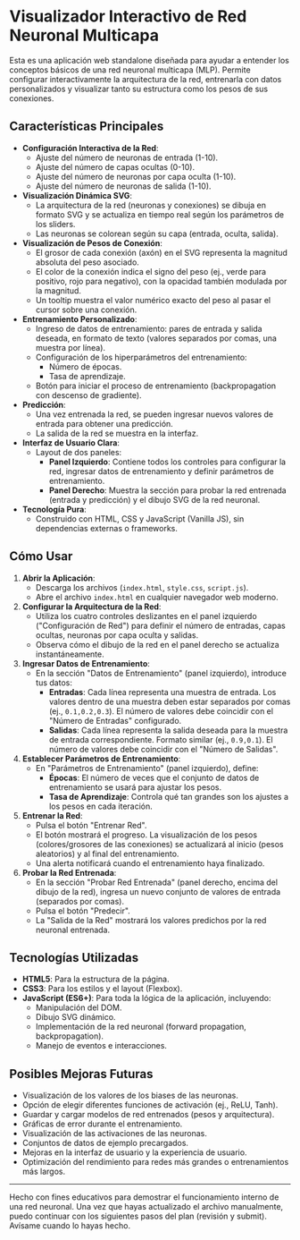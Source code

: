 # Visualizador Interactivo de Red Neuronal Multicapa

Esta es una aplicación web standalone diseñada para ayudar a entender los conceptos básicos de una red neuronal multicapa (MLP). Permite configurar interactivamente la arquitectura de la red, entrenarla con datos personalizados y visualizar tanto su estructura como los pesos de sus conexiones.

## Características Principales

*   **Configuración Interactiva de la Red**:
    *   Ajuste del número de neuronas de entrada (1-10).
    *   Ajuste del número de capas ocultas (0-10).
    *   Ajuste del número de neuronas por capa oculta (1-10).
    *   Ajuste del número de neuronas de salida (1-10).
*   **Visualización Dinámica SVG**:
    *   La arquitectura de la red (neuronas y conexiones) se dibuja en formato SVG y se actualiza en tiempo real según los parámetros de los sliders.
    *   Las neuronas se colorean según su capa (entrada, oculta, salida).
*   **Visualización de Pesos de Conexión**:
    *   El grosor de cada conexión (axón) en el SVG representa la magnitud absoluta del peso asociado.
    *   El color de la conexión indica el signo del peso (ej., verde para positivo, rojo para negativo), con la opacidad también modulada por la magnitud.
    *   Un tooltip muestra el valor numérico exacto del peso al pasar el cursor sobre una conexión.
*   **Entrenamiento Personalizado**:
    *   Ingreso de datos de entrenamiento: pares de entrada y salida deseada, en formato de texto (valores separados por comas, una muestra por línea).
    *   Configuración de los hiperparámetros del entrenamiento:
        *   Número de épocas.
        *   Tasa de aprendizaje.
    *   Botón para iniciar el proceso de entrenamiento (backpropagation con descenso de gradiente).
*   **Predicción**:
    *   Una vez entrenada la red, se pueden ingresar nuevos valores de entrada para obtener una predicción.
    *   La salida de la red se muestra en la interfaz.
*   **Interfaz de Usuario Clara**:
    *   Layout de dos paneles:
        *   **Panel Izquierdo**: Contiene todos los controles para configurar la red, ingresar datos de entrenamiento y definir parámetros de entrenamiento.
        *   **Panel Derecho**: Muestra la sección para probar la red entrenada (entrada y predicción) y el dibujo SVG de la red neuronal.
*   **Tecnología Pura**:
    *   Construido con HTML, CSS y JavaScript (Vanilla JS), sin dependencias externas o frameworks.

## Cómo Usar

1.  **Abrir la Aplicación**:
    *   Descarga los archivos (`index.html`, `style.css`, `script.js`).
    *   Abre el archivo `index.html` en cualquier navegador web moderno.
2.  **Configurar la Arquitectura de la Red**:
    *   Utiliza los cuatro controles deslizantes en el panel izquierdo ("Configuración de Red") para definir el número de entradas, capas ocultas, neuronas por capa oculta y salidas.
    *   Observa cómo el dibujo de la red en el panel derecho se actualiza instantáneamente.
3.  **Ingresar Datos de Entrenamiento**:
    *   En la sección "Datos de Entrenamiento" (panel izquierdo), introduce tus datos:
        *   **Entradas**: Cada línea representa una muestra de entrada. Los valores dentro de una muestra deben estar separados por comas (ej., `0.1,0.2,0.3`). El número de valores debe coincidir con el "Número de Entradas" configurado.
        *   **Salidas**: Cada línea representa la salida deseada para la muestra de entrada correspondiente. Formato similar (ej., `0.9,0.1`). El número de valores debe coincidir con el "Número de Salidas".
4.  **Establecer Parámetros de Entrenamiento**:
    *   En "Parámetros de Entrenamiento" (panel izquierdo), define:
        *   **Épocas**: El número de veces que el conjunto de datos de entrenamiento se usará para ajustar los pesos.
        *   **Tasa de Aprendizaje**: Controla qué tan grandes son los ajustes a los pesos en cada iteración.
5.  **Entrenar la Red**:
    *   Pulsa el botón "Entrenar Red".
    *   El botón mostrará el progreso. La visualización de los pesos (colores/grosores de las conexiones) se actualizará al inicio (pesos aleatorios) y al final del entrenamiento.
    *   Una alerta notificará cuando el entrenamiento haya finalizado.
6.  **Probar la Red Entrenada**:
    *   En la sección "Probar Red Entrenada" (panel derecho, encima del dibujo de la red), ingresa un nuevo conjunto de valores de entrada (separados por comas).
    *   Pulsa el botón "Predecir".
    *   La "Salida de la Red" mostrará los valores predichos por la red neuronal entrenada.

## Tecnologías Utilizadas

*   **HTML5**: Para la estructura de la página.
*   **CSS3**: Para los estilos y el layout (Flexbox).
*   **JavaScript (ES6+)**: Para toda la lógica de la aplicación, incluyendo:
    *   Manipulación del DOM.
    *   Dibujo SVG dinámico.
    *   Implementación de la red neuronal (forward propagation, backpropagation).
    *   Manejo de eventos e interacciones.

## Posibles Mejoras Futuras

*   Visualización de los valores de los biases de las neuronas.
*   Opción de elegir diferentes funciones de activación (ej., ReLU, Tanh).
*   Guardar y cargar modelos de red entrenados (pesos y arquitectura).
*   Gráficas de error durante el entrenamiento.
*   Visualización de las activaciones de las neuronas.
*   Conjuntos de datos de ejemplo precargados.
*   Mejoras en la interfaz de usuario y la experiencia de usuario.
*   Optimización del rendimiento para redes más grandes o entrenamientos más largos.

---

Hecho con fines educativos para demostrar el funcionamiento interno de una red neuronal.
Una vez que hayas actualizado el archivo manualmente, puedo continuar con los siguientes pasos del plan (revisión y submit). Avísame cuando lo hayas hecho.

